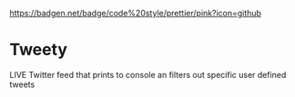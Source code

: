https://badgen.net/badge/code%20style/prettier/pink?icon=github 
# Tweety
LIVE Twitter feed that prints to console an filters out specific user defined tweets
